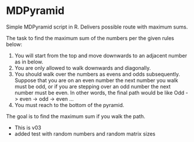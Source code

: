 # MDPyramid

Simple MDPyramid script in R. 
Delivers possible route with maximum sums.

The task to find the maximum sum of the numbers per the given rules below:  

1. You will start from the top and move downwards to an adjacent number as in below.  
2. You are only allowed to walk downwards and diagonally.  
3. You should walk over the numbers as evens and odds subsequently. Suppose that you are on an even number the next number you walk must be odd, or if you are stepping over an odd number the next number must be even. In other words, the final path would be like Odd -> even -> odd -> even …  
4. You must reach to the bottom of the pyramid.  

The goal is to find the maximum sum if you walk the path. 

* This is v03
* added test with random numbers and random matrix sizes
